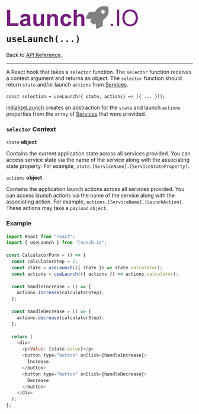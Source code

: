 # ![Launch.IO Logo](../../logo/logo-small.png) `useLaunch(...)`

Back to [API Reference](./index.md).

---

A React hook that takes a `selector` function. The `selector` function receives a context argument and returns an object. The `selector` function should return `state` and/or launch `actions` from [Services](./service.md).

`const selection = useLaunch({ state, actions} => ({ ... }));`

[initializeLaunch](./initializeLaunch.md) creates an abstraction for the `state` and launch `actions` properties from the `array` of [Services](./service.md) that were provided.

### `selector` Context

`state` **object**

Contains the current application state across all services provided. You can access service state via the name of the service along with the associating state property. For example, `state.[ServiceName].[ServiceStateProperty]`.

`actions` **object**

Contains the application launch actions across all services provided. You can access launch actions via the name of the service along with the associating action. For example, `actions.[ServiceName].[LaunchAction]`. These actions may take a `payload` `object`.

### Example

```javascript
import React from "react";
import { useLaunch } from "launch.io";

const CalculatorForm = () => {
  const calculatorStep = 2;
  const state = useLaunch(({ state }) => state.calculator);
  const actions = useLaunch(({ actions }) => actions.calculator);

  const handleIncrease = () => {
    actions.increase(calculatorStep);
  };

  const handleDecrease = () => {
    actions.decrease(calculatorStep);
  };

  return (
    <div>
      <p>Value: {state.value}</p>
      <button type="button" onClick={handleIncrease}>
        Increase
      </button>
      <button type="button" onClick={handleDecrease}>
        Decrease
      </button>
    </div>
  );
};
```
